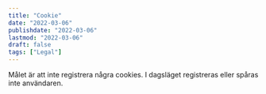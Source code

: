 ```yaml
---
title: "Cookie"
date: "2022-03-06"
publishdate: "2022-03-06"
lastmod: "2022-03-06"
draft: false
tags: ["Legal"]
---
```


Målet är att inte registrera några cookies. I dagsläget registreras eller spåras inte användaren.

